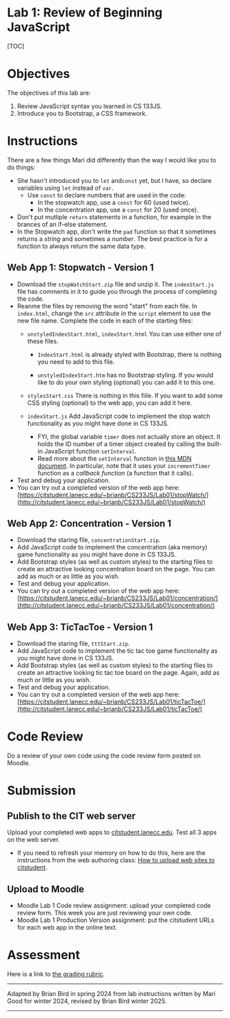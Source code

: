<h1>Lab 1: Review of Beginning JavaScript</h1>

[TOC]

# Objectives

The objectives of this lab are:

1. Review JavaScript syntax you learned in CS 133JS.
2. Introduce you to Bootstrap, a CSS framework.



# Instructions

There are a few things Mari did differently than the way I would like you to do things:

- She hasn't introduced you to `let` and`const` yet, but I have, so declare variables using `let` instead of `var`.
  - Use `const` to declare numbers that are used in the code:
    - In the stopwatch app, use a `const` for 60 (used twice).
    - In the concentration app, use a `const` for 20 (used once).
- Don't put mutliple `return` statements in a function, for example in the brances of an if-else statement.
- In the Stopwatch app, don't write the `pad` function so that it sometimes returns a *string* and sometimes a *number*. The best practice is for a function to always return the same data type.

## Web App 1: Stopwatch - Version 1

- Download the `stopWatchStart.zip` file and unzip it. The `indexStart.js` file has comments in it to guide you through the process of completing the code. 
- Reanme the files by removing the word "start" from each file. In `index.html`, change the `src` attribute in the `script` element to use the new file name. 
  Complete the code in each of the starting files:
  - `unstyledIndexStart.html`, `indexStart.html`
    You can use either one of these files. 
    - `IndexStart.html` is already styled with Bootstrap, there is nothing you need to add to this file. 
    
    - `unstyledIndexStart.htm` has no Bootstrap styling. If you would like to do your own styling (optional) you can add it to this one.
    
  - `stylesStart.css` 
    There is nothing in this fiile. If you want to add some CSS styling (optional) to the web app, you can add it here.
  
  - `indexStart.js` 
    Add JavaScript code to implement the stop watch functionality as you might have done in CS 133JS.  
    - FYI, the global variable `timer` does not actually store an object. It holds the ID number of a timer object created by calling the built-in JavaScript function `setInterval`.
    - Read more about the `setInterval` function in [this MDN document](https://developer.mozilla.org/en-US/docs/Web/API/Window/setInterval). In particular, note that it uses your `incrementTimer` function as a *callback function* (a function that it calls).
- Test and debug your application.
- You can try out a completed version of the web app here: [https://citstudent.lanecc.edu/~brianb/CS233JS/Lab01/stopWatch/](http://citstudent.lanecc.edu/~brianb/CS233JS/Lab01/stopWatch/)

## Web App 2: Concentration - Version 1

- Download the staring file, `concentrationStart.zip`.
- Add JavaScript code to implement the concentration (aka memory) game functionality as you might have done in CS 133JS.  
- Add Bootstrap styles (as well as custom styles) to the starting files to create an attractive looking concentration board on the page. You can add as much or as little as you wish.
- Test and debug your application.
- You can try out a completed version of the web app here: 
  [https://citstudent.lanecc.edu/~brianb/CS233JS/Lab01/concentration/](http://citstudent.lanecc.edu/~brianb/CS233JS/Lab01/concentration/)

## Web App 3: TicTacToe - Version 1

- Download the staring file, `tttStart.zip`.
- Add JavaScript code to implement the tic tac toe game functionality as you might have done in CS 133JS.
- Add Bootstrap styles (as well as custom styles) to the starting files to create an attractive looking tic tac toe board on the page. Again, add as much or little as you wish.
- Test and debug your application.
- You can try out a completed version of the web app here: 
  [https://citstudent.lanecc.edu/~brianb/CS233JS/Lab01/ticTacToe/](http://citstudent.lanecc.edu/~brianb/CS233JS/Lab01/ticTacToe/)



# Code Review

Do a review of your own code using the code review form posted on Moodle.



# Submission

## Publish to the CIT web server  
Upload your completed web apps to [citstudent.lanecc.edu](http://citstudent.lanecc.edu).  Test all 3 apps on the web server.  

- If you need to refresh your memory on how to do this, here are the instructions from the web authoring class: [How to upload web sites to citstudent](https://lcc-cit.github.io/CIS195-CourseMaterials/Lessons/UploadingWebSites.html).

## Upload to Moodle

- Moodle Lab 1 Code review assignment: upload your completed code review form. This week you are just reviewing your own code.
- Moodle Lab 1 Production Version assignment:  put the citstudent URLs for each web app in the online text.

# Assessment

Here is a link to [the grading rubric](https://lcc-cit.github.io/CS233JS-CourseMaterials/Labs/Lab01/CS233JS_Lab01_Rubric.htm).

  

----

Adapted by Brian Bird in spring 2024 from lab instructions written by Mari Good for winter 2024, revised by Brian Bird winter <time>2025</time>.

---